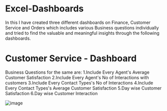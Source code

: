 # Excel-Dashboards
In this I have created three different dashboards on Finance, Customer Service and Orders which includes various Business questions individually and tried to find the valuable and meaningful insights through the following dashboards.

# Customer Service - Dashboard
Business Questions for the same are:
1.Include Every Agent's Average Customer Satisfaction
2.Include Every Agent's No of Interactions with customers
3.Include Every Contact Types's No of Interactions 
4.Include Every Contact Types's Average Customer Satisfaction
5.Day wise Customer Satisfaction
6.Day wise Customer Interaction

![image](https://github.com/MohammedIrfan-Github/Excel-Dashboards/assets/122785587/b1c05bfe-99c2-4031-a729-2ec87b34e744)



